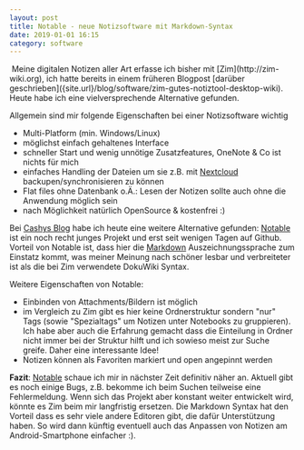 ```yaml
---
layout: post
title: Notable - neue Notizsoftware mit Markdown-Syntax
date: 2019-01-01 16:15
category: software
---
```

<img src="{{site.url}}/images/icons/notable_icon.png" class="lefticon" alt="" />
Meine digitalen Notizen aller Art erfasse ich bisher mit [Zim](http://zim-wiki.org), ich hatte bereits in einem früheren Blogpost [darüber geschrieben]({site.url}/blog/software/zim-gutes-notiztool-desktop-wiki). Heute habe ich eine vielversprechende Alternative gefunden.
<!--more-->

Allgemein sind mir folgende Eigenschaften bei einer Notizsoftware wichtig
* Multi-Platform (min. Windows/Linux)
* möglichst einfach gehaltenes Interface
* schneller Start und wenig unnötige Zusatzfeatures, OneNote & Co ist nichts für mich
* einfaches Handling der Dateien um sie z.B. mit [Nextcloud](https://nextcloud.com/) backupen/synchronisieren zu können
* Flat files ohne Datenbank o.Ä.: Lesen der Notizen sollte auch ohne die Anwendung möglich sein
* nach Möglichkeit natürlich OpenSource & kostenfrei :)

Bei [Cashys Blog](https://stadt-bremerhaven.de/notable-notiz-app-mit-markdown-unterstuetzung-fuer-windows-macos-und-linux/) habe ich heute eine weitere Alternative gefunden: [Notable](https://github.com/fabiospampinato/notable) ist ein noch recht junges Projekt und erst seit wenigen Tagen auf Github. Vorteil von Notable ist, dass hier die [Markdown](https://de.wikipedia.org/wiki/Markdown) Auszeichnungssprache zum Einstatz kommt, was meiner Meinung nach schöner lesbar und verbreiteter ist als die bei Zim verwendete DokuWiki Syntax.

Weitere Eigenschaften von Notable:
* Einbinden von Attachments/Bildern ist möglich
* im Vergleich zu Zim gibt es hier keine Ordnerstruktur sondern "nur" Tags (sowie "Spezialtags" um Notizen unter Notebooks zu gruppieren). Ich habe aber auch die Erfahrung gemacht dass die Einteilung in Ordner nicht immer bei der Struktur hilft und ich sowieso meist zur Suche greife. Daher eine interessante Idee!
* Notizen können als Favoriten markiert und open angepinnt werden

**Fazit**: [Notable](https://github.com/fabiospampinato/notable) schaue ich mir in nächster Zeit definitiv näher an. Aktuell gibt es noch einige Bugs, z.B. bekomme ich beim Suchen teilweise eine Fehlermeldung. Wenn sich das Projekt aber konstant weiter entwickelt wird, könnte es Zim beim mir langfristig ersetzen. Die Markdown Syntax hat den Vorteil dass es sehr viele andere Editoren gibt, die dafür Unterstützung haben. So wird dann künftig eventuell auch das Anpassen von Notizen am Android-Smartphone einfacher :).

